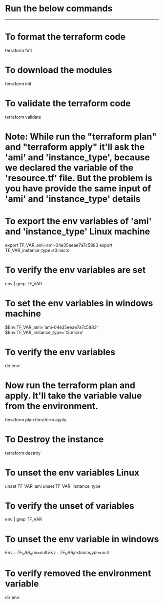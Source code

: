 # Run the below commands
-----------------------

# To format the terraform code
  terraform fmt

# To download the modules
  terraform init

# To validate the terraform code
  terraform validate

# Note: While run the "terraform plan" and "terraform apply" it'll ask the 'ami' and 'instance_type', because we declared the variable of the 'resource.tf' file.  But the problem is you have provide the same input of 'ami' and 'instance_type' details 

# To export the env variables of 'ami' and 'instance_type' Linux machine
  export TF_VAR_ami=ami-04e35eeae7a7c5883
  export TF_VAR_instance_type=t3.micro

# To verify the env variables are set
  env | grep TF_VAR


# To set the env variables in windows machine
  $Env:TF_VAR_ami='ami-04e35eeae7a7c5883'
  $Env:TF_VAR_instance_type='t3.micro'

# To verify the env variables
  dir env:

# Now run the terraform plan and apply.  It'll take the variable value from the environment.
  terraform plan
  terraform apply 

# To Destroy the instance
terraform destroy

# To unset the env variables Linux

  unset TF_VAR_ami
  unset TF_VAR_instance_type

# To verify the unset of variables
  env | grep TF_VAR


# To unset the env variable in windows
  $Env:TF_VAR_ami=$null
  $Env:TF_VAR_instance_type=$null

# To verify removed the environment variable
dir env: